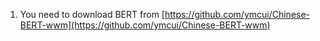 1. You need to download BERT from [https://github.com/ymcui/Chinese-BERT-wwm](https://github.com/ymcui/Chinese-BERT-wwm)
